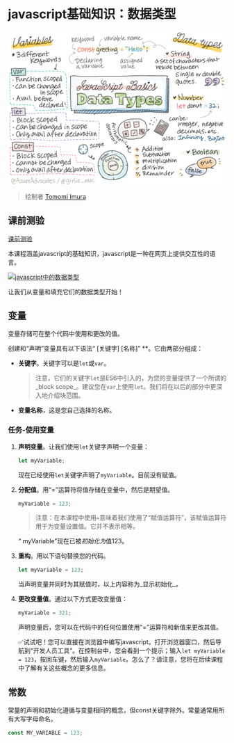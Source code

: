 # javascript基础知识：数据类型

![javascript基础知识-数据类型](/sketchnotes/webdev101-js-datatypes.png)
> 绘制者 [Tomomi Imura](https://twitter.com/girlie_mac)
## 课前测验
[课前测验](https://nice-beach-0fe9e9d0f.azurestaticapps.net/quiz/7)

本课程涵盖javascript的基础知识，javascript是一种在网页上提供交互性的语言。

[![javascript中的数据类型](https://img.youtube.com/vi/JNIXfGiDWM8/0.jpg)](https://youtube.com/watch?v=JNIXfGiDWM8 "javascript中的数据类型")

让我们从变量和填充它们的数据类型开始！

## 变量

变量存储可在整个代码中使用和更改的值。

创建和“声明”变量具有以下语法“ [关键字] [名称]” **。它由两部分组成：

- **关键字**。关键字可以是`let`或`var`。

   >注意，它们的关键字`let`是ES6中引入的，为您的变量提供了一个所谓的_block scope_。建议您在`var`上使用`let`。我们将在以后的部分中更深入地介绍块范围。
- **变量名称**，这是您自己选择的名称。

### 任务-使用变量

1. **声明变量**。让我们使用`let`关键字声明一个变量：

    ``` javascript
    let myVariable;
    ```

   现在已经使用`let`关键字声明了`myVariable`。目前没有赋值。

1. **分配值**。用“=”运算符将值存储在变量中，然后是期望值。

    ``` javascript
    myVariable = 123;
    ```

   >注意：在本课程中使用`=`意味着我们使用了“赋值运算符”，该赋值运算符用于为变量设置值。它并不表示相等。

   “ myVariable”现在已被*初始化为*值123。

1. **重构**。用以下语句替换您的代码。

    ``` javascript
    let myVariable = 123;
    ```

    当声明变量并同时为其赋值时，以上内容称为_显示初始化_。

1. **更改变量值**。通过以下方式更改变量值：

   ``` javascript
   myVariable = 321;
   ```

   声明变量后，您可以在代码中的任何位置使用“=”运算符和新值来更改其值。

   ✅试试吧！您可以直接在浏览器中编写javascript。打开浏览器窗口，然后导航到“开发人员工具”。在控制台中，您会看到一个提示；输入`let myVariable = 123`，按回车键，然后输入`myVariable`。怎么了？请注意，您将在后续课程中了解有关这些概念的更多信息。

## 常数

常量的声明和初始化遵循与变量相同的概念，但const关键字除外。常量通常用所有大写字母命名。

``` javascript
const MY_VARIABLE = 123;
```